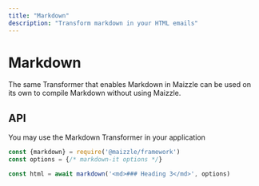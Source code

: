 ```yaml
---
title: "Markdown"
description: "Transform markdown in your HTML emails"
---
```


# Markdown

The same Transformer that enables Markdown in Maizzle can be used on its own to compile Markdown without using Maizzle.

## API

You may use the Markdown Transformer in your application

```js [app.js]
const {markdown} = require('@maizzle/framework')
const options = {/* markdown-it options */}

const html = await markdown('<md>### Heading 3</md>', options)
```
